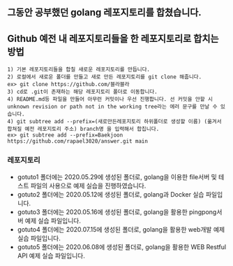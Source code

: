 ## 그동안 공부했던 golang 레포지토리를 합쳤습니다.
## Github 예전 내 레포지토리들을 한 레포지토리로 합치는 방법
    1) 기본 레포지토리들을 합칠 새로운 레포지토리를 만듭니다.
    2) 로컬에서 새로운 폴더를 만들고 새로 만든 레포지토리를 git clone 해줍니다.
    ex> git clone https://github.com/블라블라
    3) cd로 .git이 존재하는 해당 레포지토리 폴더로 이동합니다.
    4) README.md등 파일을 만들어 아무런 커밋이나 우선 진행합니다. 선 커밋을 안할 시 unknown revision or path not in the working tree라는 에러 문구를 만날 수 있습니다.
    4) git subtree add --prefix=(새로만든레포지토리 하위폴더로 생성할 이름) (옮겨서 합쳐질 예전 레포지토리 주소) branch명 을 입력해서 합칩니다.
    ex> git subtree add --prefix=Baekjoon https://github.com/rapael3020/answer.git main
### 레포지토리
- gotuto1 폴더에는 2020.05.29에 생성된 폴더로, golang을 이용한 file서버 및 테스트 파일의 사용으로 예제 실습을 진행하였습니다.
- gotuto2 폴더에는 2020.05.12에 생성된 폴더로, golang과 Docker 실습 파일입니다.
- gotuto3 폴더에는 2020.05.16에 생성된 폴더로, golang을 활용한 pingpong서버 예제 실습 파일입니다.
- gotuto4 폴더에는 2020.07.15에 생성된 폴더로, golang을 활용한 web개발 예제 실습 파일입니다.
- gotuto5 폴더에는 2020.06.08에 생성된 폴더로, golang을 활용한 WEB Restful API 예제 실습 파일입니다.